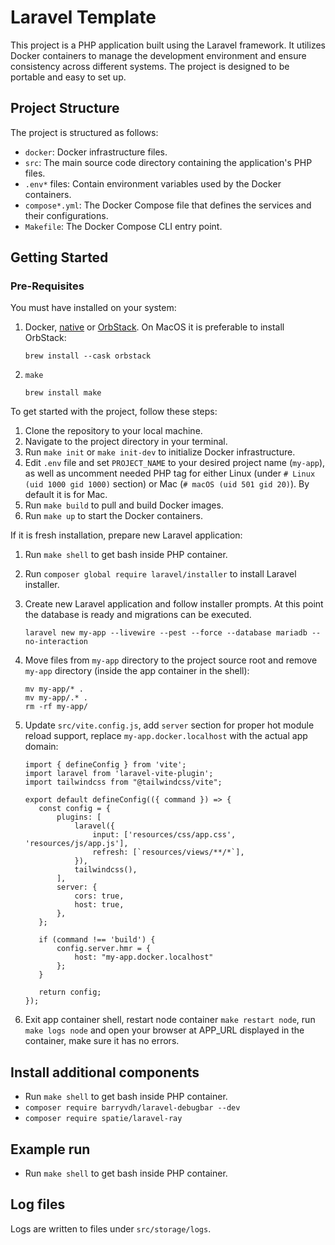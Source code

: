 # Laravel Template

This project is a PHP application built using the Laravel framework. It utilizes Docker containers to manage the development
environment and ensure consistency across different systems. The project is designed to be portable and easy to set up.

## Project Structure

The project is structured as follows:

- `docker`: Docker infrastructure files.
- `src`: The main source code directory containing the application's PHP files.
- `.env*` files: Contain environment variables used by the Docker containers.
- `compose*.yml`: The Docker Compose file that defines the services and their configurations.
- `Makefile`: The Docker Compose CLI entry point.

## Getting Started

### Pre-Requisites

You must have installed on your system:

1. Docker, [native](https://docs.docker.com/engine/install/) or [OrbStack](https://docs.orbstack.dev/install). On MacOS it is
   preferable to install OrbStack:
    ```
    brew install --cask orbstack
    ```

1. `make`
    ```
    brew install make
    ```

To get started with the project, follow these steps:

1. Clone the repository to your local machine.
1. Navigate to the project directory in your terminal.
1. Run `make init` or `make init-dev` to initialize Docker infrastructure.
1. Edit `.env` file and set `PROJECT_NAME` to your desired project name (`my-app`), as well as uncomment needed PHP tag for either Linux (under `# Linux (uid 1000 gid 1000)` section) or Mac (`# macOS (uid 501 gid 20)`). By default it is for Mac.
1. Run `make build` to pull and build Docker images.
1. Run `make up` to start the Docker containers.

If it is fresh installation, prepare new Laravel application:

1. Run `make shell` to get bash inside PHP container.
1. Run `composer global require laravel/installer` to install Laravel installer.
1. Create new Laravel application and follow installer prompts. At this point the database is ready and migrations can be executed.

   ```
   laravel new my-app --livewire --pest --force --database mariadb --no-interaction
   ```

1. Move files from `my-app` directory to the project source root and remove `my-app` directory (inside the app container in the shell):

   ```
   mv my-app/* .
   mv my-app/.* .
   rm -rf my-app/
   ```

1. Update `src/vite.config.js`, add `server` section for proper hot module reload support, replace `my-app.docker.localhost` with the actual app domain:

    ```
   import { defineConfig } from 'vite';
   import laravel from 'laravel-vite-plugin';
   import tailwindcss from "@tailwindcss/vite";
   
   export default defineConfig(({ command }) => {
       const config = {
           plugins: [
               laravel({
                   input: ['resources/css/app.css', 'resources/js/app.js'],
                   refresh: [`resources/views/**/*`],
               }),
               tailwindcss(),
           ],
           server: {
               cors: true,
               host: true,
           },
       };
   
       if (command !== 'build') {
           config.server.hmr = {
               host: "my-app.docker.localhost"
           };
       }
   
       return config;
   });

1. Exit app container shell, restart node container `make restart node`, run `make logs node` and open your browser at APP_URL displayed in the container, make sure it has no errors.

## Install additional components

- Run `make shell` to get bash inside PHP container.
- `composer require barryvdh/laravel-debugbar --dev`
- `composer require spatie/laravel-ray`

## Example run

- Run `make shell` to get bash inside PHP container.

## Log files

Logs are written to files under `src/storage/logs`.
